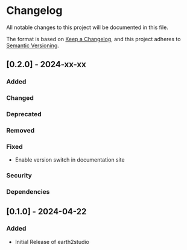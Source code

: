 <!-- markdownlint-disable MD024 -->
# Changelog

All notable changes to this project will be documented in this file.

The format is based on [Keep a Changelog](https://keepachangelog.com/en/1.0.0/),
and this project adheres to [Semantic Versioning](https://semver.org/spec/v2.0.0.html).

## [0.2.0] - 2024-xx-xx

### Added

### Changed

### Deprecated

### Removed

### Fixed

- Enable version switch in documentation site

### Security

### Dependencies

## [0.1.0] - 2024-04-22

### Added

- Initial Release of earth2studio
